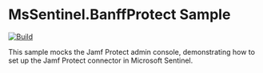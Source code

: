 # MsSentinel.BanffProtect Sample

[![Build](https://github.com/jcoliz/MsSentinel.BanffProtect/actions/workflows/build.yaml/badge.svg)](https://github.com/jcoliz/MsSentinel.BanffProtect/actions/workflows/build.yaml)

This sample mocks the Jamf Protect admin console, demonstrating how to set up the Jamf Protect connector in Microsoft Sentinel.